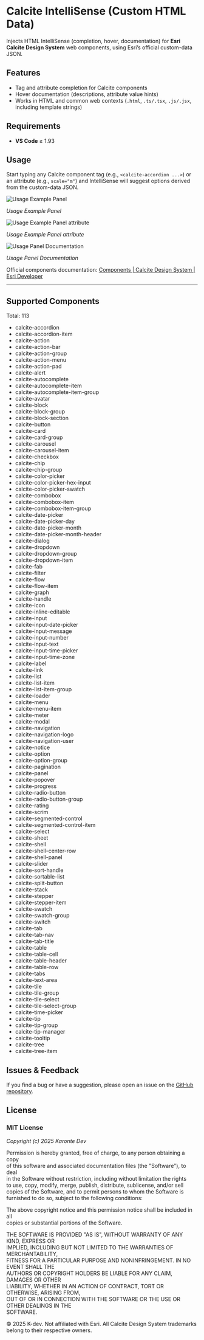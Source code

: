 # Calcite IntelliSense (Custom HTML Data)

Injects HTML IntelliSense (completion, hover, documentation) for **Esri Calcite Design System** web components, using Esri’s official custom-data JSON.

## Features

*   Tag and attribute completion for Calcite components
*   Hover documentation (descriptions, attribute value hints)
*   Works in HTML and common web contexts (`.html`, `.ts/.tsx`, `.js/.jsx`, including template strings)

## Requirements

*   **VS Code** ≥ 1.93

## Usage

Start typing any Calcite component tag (e.g., `<calcite-accordion ...>`) or an attribute (e.g., `scale="m"`) and IntelliSense will suggest options derived from the custom-data JSON.

![Usage Example Panel](sc1.jpg)

_Usage Example Panel_  

![Usage Example Panel attribute](sc3.jpg)

_Usage Example Panel attribute_

![Usage Panel Documentation](sc2.jpg)

_Usage Panel Documentation_

Official components documentation: [Components | Calcite Design System | Esri Developer](https://developers.arcgis.com/calcite-design-system/components/)

---

## Supported Components

Total: 113

*   calcite-accordion
*   calcite-accordion-item
*   calcite-action
*   calcite-action-bar
*   calcite-action-group
*   calcite-action-menu
*   calcite-action-pad
*   calcite-alert
*   calcite-autocomplete
*   calcite-autocomplete-item
*   calcite-autocomplete-item-group
*   calcite-avatar
*   calcite-block
*   calcite-block-group
*   calcite-block-section
*   calcite-button
*   calcite-card
*   calcite-card-group
*   calcite-carousel
*   calcite-carousel-item
*   calcite-checkbox
*   calcite-chip
*   calcite-chip-group
*   calcite-color-picker
*   calcite-color-picker-hex-input
*   calcite-color-picker-swatch
*   calcite-combobox
*   calcite-combobox-item
*   calcite-combobox-item-group
*   calcite-date-picker
*   calcite-date-picker-day
*   calcite-date-picker-month
*   calcite-date-picker-month-header
*   calcite-dialog
*   calcite-dropdown
*   calcite-dropdown-group
*   calcite-dropdown-item
*   calcite-fab
*   calcite-filter
*   calcite-flow
*   calcite-flow-item
*   calcite-graph
*   calcite-handle
*   calcite-icon
*   calcite-inline-editable
*   calcite-input
*   calcite-input-date-picker
*   calcite-input-message
*   calcite-input-number
*   calcite-input-text
*   calcite-input-time-picker
*   calcite-input-time-zone
*   calcite-label
*   calcite-link
*   calcite-list
*   calcite-list-item
*   calcite-list-item-group
*   calcite-loader
*   calcite-menu
*   calcite-menu-item
*   calcite-meter
*   calcite-modal
*   calcite-navigation
*   calcite-navigation-logo
*   calcite-navigation-user
*   calcite-notice
*   calcite-option
*   calcite-option-group
*   calcite-pagination
*   calcite-panel
*   calcite-popover
*   calcite-progress
*   calcite-radio-button
*   calcite-radio-button-group
*   calcite-rating
*   calcite-scrim
*   calcite-segmented-control
*   calcite-segmented-control-item
*   calcite-select
*   calcite-sheet
*   calcite-shell
*   calcite-shell-center-row
*   calcite-shell-panel
*   calcite-slider
*   calcite-sort-handle
*   calcite-sortable-list
*   calcite-split-button
*   calcite-stack
*   calcite-stepper
*   calcite-stepper-item
*   calcite-swatch
*   calcite-swatch-group
*   calcite-switch
*   calcite-tab
*   calcite-tab-nav
*   calcite-tab-title
*   calcite-table
*   calcite-table-cell
*   calcite-table-header
*   calcite-table-row
*   calcite-tabs
*   calcite-text-area
*   calcite-tile
*   calcite-tile-group
*   calcite-tile-select
*   calcite-tile-select-group
*   calcite-time-picker
*   calcite-tip
*   calcite-tip-group
*   calcite-tip-manager
*   calcite-tooltip
*   calcite-tree
*   calcite-tree-item

## Issues & Feedback

If you find a bug or have a suggestion, please open an issue on the [GitHub repository](https://github.com/KaronteDev/calcite-intellisense-vscode/issues).

## License

### **MIT License**

_Copyright (c) 2025 Karonte Dev_

Permission is hereby granted, free of charge, to any person obtaining a copy  
of this software and associated documentation files (the "Software"), to deal  
in the Software without restriction, including without limitation the rights  
to use, copy, modify, merge, publish, distribute, sublicense, and/or sell  
copies of the Software, and to permit persons to whom the Software is  
furnished to do so, subject to the following conditions:

The above copyright notice and this permission notice shall be included in all  
copies or substantial portions of the Software.

THE SOFTWARE IS PROVIDED "AS IS", WITHOUT WARRANTY OF ANY KIND, EXPRESS OR  
IMPLIED, INCLUDING BUT NOT LIMITED TO THE WARRANTIES OF MERCHANTABILITY,  
FITNESS FOR A PARTICULAR PURPOSE AND NONINFRINGEMENT. IN NO EVENT SHALL THE  
AUTHORS OR COPYRIGHT HOLDERS BE LIABLE FOR ANY CLAIM, DAMAGES OR OTHER  
LIABILITY, WHETHER IN AN ACTION OF CONTRACT, TORT OR OTHERWISE, ARISING FROM,  
OUT OF OR IN CONNECTION WITH THE SOFTWARE OR THE USE OR OTHER DEALINGS IN THE  
SOFTWARE.

© 2025 K-dev. Not affiliated with Esri. All Calcite Design System trademarks belong to their respective owners.